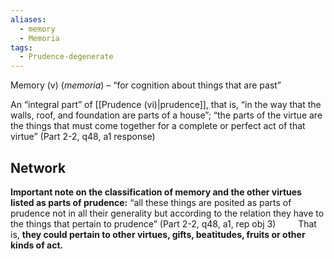 ```yaml
---
aliases:
  - memory
  - Memoria
tags:
  - Prudence-degenerate
---
```

Memory (v) (*memoria*) – “for cognition about things that are past”

An “integral part” of [[Prudence (vi)|prudence]], that is, “in the way that the walls, roof, and foundation are parts of a house”; “the parts of the virtue are the things that must come together for a complete or perfect act of that virtue” (Part 2-2, q48, a1 response)


## Network
**Important note on the classification of memory and the other virtues listed as parts of prudence:** “all these things are posited as parts of prudence not in all their generality but according to the relation they have to the things that pertain to prudence” (Part 2-2, q48, a1, rep obj 3)
$\qquad$That is, **they could pertain to other virtues, gifts, beatitudes, fruits or other kinds of act.**
